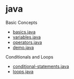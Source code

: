 # java

Basic Concepts
 - [basics.java](https://github.com/arslanugur/java/blob/arslan/Basic%20Concepts/basics.java)
 - [variables.java](https://github.com/arslanugur/java/blob/arslan/Basic%20Concepts/variables.java)
 - [operators.java](https://github.com/arslanugur/java/blob/arslan/Basic%20Concepts/operators.java)
 - [demo.java](https://github.com/arslanugur/java/blob/arslan/Basic%20Concepts/demo.java)


Conditionals and Loops
  - [conditional-statements.java](https://github.com/arslanugur/java/blob/arslan/Conditionals%20and%20Loops/conditional-statements.java)
  - [loops.java](https://github.com/arslanugur/java/blob/arslan/Conditionals%20and%20Loops/loops.java)
